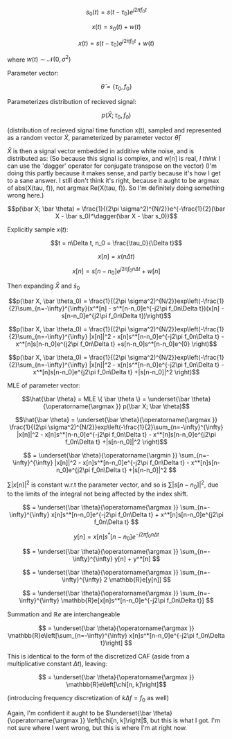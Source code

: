 
$$s_0(t) = s(t-\tau_0)e^{j2\pi f_0t}$$

$$x(t) = s_0(t) + w(t)$$

$$x(t) = s(t-\tau_0)e^{j2\pi f_0t} + w(t)$$

where $w(t) \sim \mathcal{N}(0, \sigma^2)$

Parameter vector:

$$ \bar\theta = \{\tau_0, f_0\}$$

Parameterizes distribution of recieved signal:

$$p(\bar X; \tau_0,f_0)$$

(distribution of recieved signal time function x(t), sampled and represented as a random vector $\bar X$, parameterized by parameter vector $\bar \theta$)


$\bar X$ is then a signal vector embedded in additive white noise, and is distributed as:
(So because this signal is complex, and w[n] is real, *I think* I can use the 'dagger' operator for conjugate transpose on the vector)
(I'm doing this partly because it makes sense, and partly because it's how I get to a sane answer. I still don't think it's right, because it aught to be argmax  of  abs(X(tau, f)), not argmax  Re(X(tau, f)). So I'm definitely doing something wrong here.)

$$p(\bar X; \bar \theta) = \frac{1}{(2\pi \sigma^2)^{N/2}}e^{-\frac{1}{2}(\bar X - \bar s_0)^\dagger(\bar X - \bar s_0)}$$

Explicitly sample $x(t)$:

$$t = n\Delta t, n_0 = \frac{\tau_0}{\Delta t}$$

$$x[n] = x(n\Delta t)$$

$$x[n] = s[n - n_0] e^{j2\pi f_0 n \Delta t} + w[n]$$

Then expanding $\bar X$ and $\bar s_0$

$$p(\bar X, \bar \theta_0) = \frac{1}{(2\pi \sigma^2)^{N/2}}exp\left(-\frac{1}{2}\sum_{n=-\infty}^{\infty}(x^*[n] - s^*[n-n_0]e^{-j2\pi f_0n\Delta t})(x[n] - s[n-n_0]e^{j2\pi f_0n\Delta t})\right)$$

$$p(\bar X, \bar \theta_0) = \frac{1}{(2\pi \sigma^2)^{N/2}}exp\left(-\frac{1}{2}\sum_{n=-\infty}^{\infty}
|x[n]|^2 - x[n]s^*[n-n_0]e^{-j2\pi f_0n\Delta t} - x^*[n]s[n-n_0]e^{j2\pi f_0n\Delta t}
+s[n-n_0]s^*[n-n_0]e^{0}
\right)$$

$$p(\bar X, \bar \theta_0) = \frac{1}{(2\pi \sigma^2)^{N/2}}exp\left(-\frac{1}{2}\sum_{n=-\infty}^{\infty}
|x[n]|^2 - x[n]s^*[n-n_0]e^{-j2\pi f_0n\Delta t} - x^*[n]s[n-n_0]e^{j2\pi f_0n\Delta t}
+|s[n-n_0]|^2
\right)$$

MLE of parameter vector:

$$\hat{\bar \theta} = MLE \{ \bar \theta \} = \underset{\bar \theta}{\operatorname{\argmax }} p(\bar X; \bar \theta)$$

$$\hat{\bar \theta} = \underset{\bar \theta}{\operatorname{\argmax }} \frac{1}{(2\pi \sigma^2)^{N/2}}exp\left(-\frac{1}{2}\sum_{n=-\infty}^{\infty}
|x[n]|^2 - x[n]s^*[n-n_0]e^{-j2\pi f_0n\Delta t} - x^*[n]s[n-n_0]e^{j2\pi f_0n\Delta t}
+|s[n-n_0]|^2
\right)$$

$$ = \underset{\bar \theta}{\operatorname{\argmin }} \sum_{n=-\infty}^{\infty}
|x[n]|^2 - x[n]s^*[n-n_0]e^{-j2\pi f_0n\Delta t} - x^*[n]s[n-n_0]e^{j2\pi f_0n\Delta t}
+|s[n-n_0]|^2
$$

$\sum|x[n]|^2$ is constant w.r.t the parameter vector, and so is $\sum|s[n-n_0]|^2$, due to the limits of the integral not being affected by the index shift. 

$$ = \underset{\bar \theta}{\operatorname{\argmax }} \sum_{n=-\infty}^{\infty}
x[n]s^*[n-n_0]e^{-j2\pi f_0n\Delta t} + x^*[n]s[n-n_0]e^{j2\pi f_0n\Delta t}
$$

$$y[n] = x[n]s^*[n-n_0]e^{-j2\pi f_0n\Delta t}$$

$$ = \underset{\bar \theta}{\operatorname{\argmax }} \sum_{n=-\infty}^{\infty}
y[n] + y^*[n]
$$

$$ = \underset{\bar \theta}{\operatorname{\argmax }} \sum_{n=-\infty}^{\infty}
2 \mathbb{R}e[y[n]]
$$

$$ = \underset{\bar \theta}{\operatorname{\argmax }} \sum_{n=-\infty}^{\infty}
\mathbb{R}e[x[n]s^*[n-n_0]e^{-j2\pi f_0n\Delta t}]
$$

Summation and $\mathbb{R}e$ are interchangeable

$$ = \underset{\bar \theta}{\operatorname{\argmax }} \mathbb{R}e\left[\sum_{n=-\infty}^{\infty}
x[n]s^*[n-n_0]e^{-j2\pi f_0n\Delta t}\right]
$$

This is identical to the form of the discretized CAF (aside from a multiplicative constant $\Delta t$), leaving:


$$ = \underset{\bar \theta}{\operatorname{\argmax }} \mathbb{R}e\left[\chi[n, k]\right]$$

(introducing frequency discretization of $k\Delta f = f_0$ as well)

Again, I'm confident it aught to be $\underset{\bar \theta}{\operatorname{\argmax }} \left|\chi[n, k]\right|$, but this is what I got. I'm not sure where I went wrong, but this is where I'm at right now.